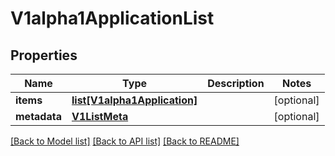 # V1alpha1ApplicationList

## Properties
Name | Type | Description | Notes
------------ | ------------- | ------------- | -------------
**items** | [**list[V1alpha1Application]**](V1alpha1Application.md) |  | [optional] 
**metadata** | [**V1ListMeta**](V1ListMeta.md) |  | [optional] 

[[Back to Model list]](../README.md#documentation-for-models) [[Back to API list]](../README.md#documentation-for-api-endpoints) [[Back to README]](../README.md)

